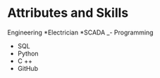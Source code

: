 # Attributes and Skills
Engineering 
*Electrician
*SCADA
_- Programming
- SQL 
- Python
- C ++
- GitHub
